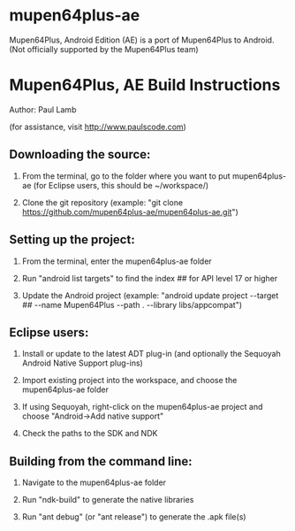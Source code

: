 mupen64plus-ae
==============

Mupen64Plus, Android Edition (AE) is a port of Mupen64Plus to Android. (Not officially supported by the Mupen64Plus team)


Mupen64Plus, AE Build Instructions
==================================

Author: Paul Lamb

(for assistance, visit http://www.paulscode.com)






Downloading the source:
-----------------------

1. From the terminal, go to the folder where you want to put mupen64plus-ae
   (for Eclipse users, this should be ~/workspace/)

2. Clone the git repository
   (example: "git clone https://github.com/mupen64plus-ae/mupen64plus-ae.git")






Setting up the project:
-----------------------

1. From the terminal, enter the mupen64plus-ae folder

2. Run "android list targets" to find the index ## for API level 17 or higher

3. Update the Android project
   (example: "android update project --target ## --name Mupen64Plus --path . --library libs/appcompat")






Eclipse users:
--------------

1. Install or update to the latest ADT plug-in (and optionally the Sequoyah Android Native Support plug-ins)

2. Import existing project into the workspace, and choose the mupen64plus-ae folder

3. If using Sequoyah, right-click on the mupen64plus-ae project and choose "Android->Add native support"

4. Check the paths to the SDK and NDK






Building from the command line:
-------------------------------

1. Navigate to the mupen64plus-ae folder

2. Run "ndk-build" to generate the native libraries

3. Run "ant debug" (or "ant release") to generate the .apk file(s)
